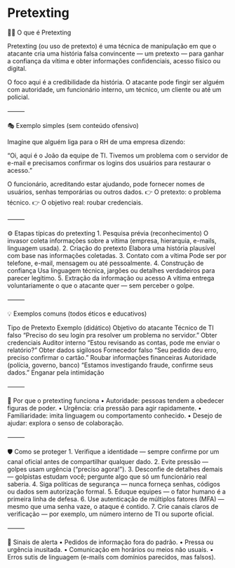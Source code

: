 # Pretexting

🕵️‍♂️ O que é Pretexting

Pretexting (ou uso de pretexto) é uma técnica de manipulação em que o atacante cria uma história falsa convincente — um pretexto — para ganhar a confiança da vítima e obter informações confidenciais, acesso físico ou digital.

O foco aqui é a credibilidade da história. O atacante pode fingir ser alguém com autoridade, um funcionário interno, um técnico, um cliente ou até um policial.

⸻

🎭 Exemplo simples (sem conteúdo ofensivo)

Imagine que alguém liga para o RH de uma empresa dizendo:

“Oi, aqui é o João da equipe de TI. Tivemos um problema com o servidor de e-mail e precisamos confirmar os logins dos usuários para restaurar o acesso.”

O funcionário, acreditando estar ajudando, pode fornecer nomes de usuários, senhas temporárias ou outros dados.
👉 O pretexto: o problema técnico.
👉 O objetivo real: roubar credenciais.

⸻

⚙️ Etapas típicas do pretexting
	1.	Pesquisa prévia (reconhecimento)
O invasor coleta informações sobre a vítima (empresa, hierarquia, e-mails, linguagem usada).
	2.	Criação do pretexto
Elabora uma história plausível com base nas informações coletadas.
	3.	Contato com a vítima
Pode ser por telefone, e-mail, mensagem ou até pessoalmente.
	4.	Construção de confiança
Usa linguagem técnica, jargões ou detalhes verdadeiros para parecer legítimo.
	5.	Extração da informação ou acesso
A vítima entrega voluntariamente o que o atacante quer — sem perceber o golpe.

⸻

💡 Exemplos comuns (todos éticos e educativos)

Tipo de Pretexto	Exemplo (didático)	Objetivo do atacante
Técnico de TI falso	“Preciso do seu login pra resolver um problema no servidor.”	Obter credenciais
Auditor interno	“Estou revisando as contas, pode me enviar o relatório?”	Obter dados sigilosos
Fornecedor falso	“Seu pedido deu erro, preciso confirmar o cartão.”	Roubar informações financeiras
Autoridade (polícia, governo, banco)	“Estamos investigando fraude, confirme seus dados.”	Enganar pela intimidação


⸻

🧠 Por que o pretexting funciona
	•	Autoridade: pessoas tendem a obedecer figuras de poder.
	•	Urgência: cria pressão para agir rapidamente.
	•	Familiaridade: imita linguagem ou comportamento conhecido.
	•	Desejo de ajudar: explora o senso de colaboração.

⸻

🛡️ Como se proteger
	1.	Verifique a identidade — sempre confirme por um canal oficial antes de compartilhar qualquer dado.
	2.	Evite pressão — golpes usam urgência (“preciso agora!”).
	3.	Desconfie de detalhes demais — golpistas estudam você; pergunte algo que só um funcionário real saberia.
	4.	Siga políticas de segurança — nunca forneça senhas, códigos ou dados sem autorização formal.
	5.	Eduque equipes — o fator humano é a primeira linha de defesa.
	6.	Use autenticação de múltiplos fatores (MFA) — mesmo que uma senha vaze, o ataque é contido.
	7.	Crie canais claros de verificação — por exemplo, um número interno de TI ou suporte oficial.

⸻

🚨 Sinais de alerta
	•	Pedidos de informação fora do padrão.
	•	Pressa ou urgência inusitada.
	•	Comunicação em horários ou meios não usuais.
	•	Erros sutis de linguagem (e-mails com domínios parecidos, mas falsos).